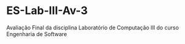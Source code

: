 # ES-Lab-III-Av-3
Avaliação Final da disciplina Laboratório de Computação III do curso Engenharia de Software
